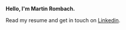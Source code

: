 **Hello, I'm Martin Rombach.** 

Read my resume and get in touch on <a href="https://www.linkedin.com/in/martin-rombach-0a67b266/">Linkedin</a>.
